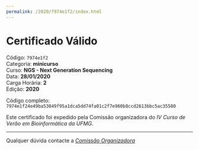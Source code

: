 ```yaml
---
permalink: /2020/7974e1f2/index.html
---
```


# Certificado Válido

Código: `7974e1f2`<br>
Categoria: **minicurso**<br>
Curso: **NGS - Next Generation Sequencing**<br>
Data: **28/01/2020**<br>
Carga Horária: **2**<br>
Edição: **2020**<br>


Código completo: `7974e1f24e49ba53049f95a1dca5dd74fa01c2f7e960b8ccd2613bbc5ac35580`


Este certificado foi expedido pela Comissão organizadora do *IV Curso de Verão em Bioinformática da UFMG*.

----

Qualquer dúvida contacte a [_Comissão Organizadora_](<mailto:cursobioinfoufmg@gmail.com$subject=[Certificados]>)

